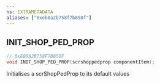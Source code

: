 ```yaml
---
ns: EXTRAMETADATA
aliases: ["0xeb0a2b758f7b850f"]
---
```

## INIT_SHOP_PED_PROP

```c
// 0xEB0A2B758F7B850F
void INIT_SHOP_PED_PROP(scrshoppedprop componentItem);
```

Initialises a scrShopPedProp to its default values

